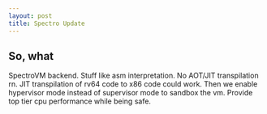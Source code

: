 ```yaml
---
layout: post
title: Spectro Update
---
```


## So, what

SpectroVM backend. Stuff like asm interpretation. No AOT/JIT transpilation rn. JIT transpilation of rv64 code to x86 code could work. Then we enable hypervisor mode instead of supervisor mode to sandbox the vm. Provide top tier cpu performance while being safe.
